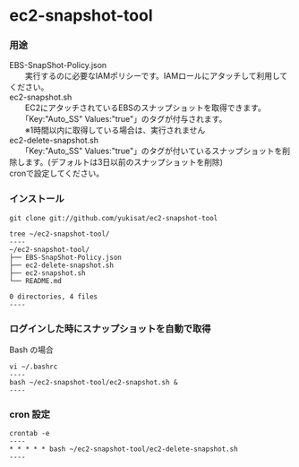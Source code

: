 # ec2-snapshot-tool
### 用途
EBS-SnapShot-Policy.json  
　　実行するのに必要なIAMポリシーです。IAMロールにアタッチして利用してください。  
ec2-snapshot.sh  
　　EC2にアタッチされているEBSのスナップショットを取得できます。  
　　「Key:"Auto_SS" Values:"true"」のタグが付与されます。  
　　※1時間以内に取得している場合は、実行されません  
ec2-delete-snapshot.sh  
　　「Key:"Auto_SS" Values:"true"」のタグが付いているスナップショットを削除します。(デフォルトは3日以前のスナップショットを削除)  
  cronで設定してください。  

### インストール
```
git clone git://github.com/yukisat/ec2-snapshot-tool

tree ~/ec2-snapshot-tool/
----
~/ec2-snapshot-tool/
├── EBS-SnapShot-Policy.json
├── ec2-delete-snapshot.sh
├── ec2-snapshot.sh
└── README.md

0 directories, 4 files
----
```

### ログインした時にスナップショットを自動で取得
Bash の場合
```
vi ~/.bashrc
----
bash ~/ec2-snapshot-tool/ec2-snapshot.sh &
----
```

### cron 設定
```
crontab -e
----
* * * * * bash ~/ec2-snapshot-tool/ec2-delete-snapshot.sh
----
```
